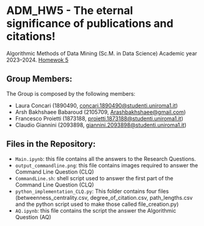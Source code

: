 # ADM_HW5 - The eternal significance of publications and citations!
Algorithmic Methods of Data Mining (Sc.M. in Data Science) Academic year 2023–2024. [Homewok 5](https://github.com/Sapienza-University-Rome/ADM/tree/master/2023/Homework_5)

## Group Members:
The Group is composed by the following members:
- Laura Concari (1890490, concari.1890490@studenti.uniroma1.it)
- Arsh Bakhshaee Babaroud (2105709, Arashbakhshaee@gmail.com)
- Francesco Proietti (1873188, proietti.1873188@studenti.uniroma1.it)
- Claudio Giannini (2093898, giannini.2093898@studenti.uniroma1.it)

## Files in the Repository:
- `Main.ipynb`: this file contains all the answers to the Research Questions.
- `output_commandline.png`: this file contains images required to answer the Command Line Question (CLQ)
- `CommandLine.sh`:  shell script used to answer the first part of the Command Line Question (CLQ)
- `python_implementation_CLQ.py`: This folder contains four files (betweenness_centrality.csv, degree_of_citation.csv, path_lengths.csv and the python script used to make those called file_creation.py)
- `AQ.ipynb`: this file contains the script the answer the Algorithmic Question (AQ)

